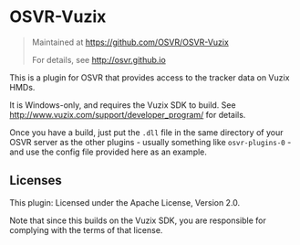 # OSVR-Vuzix 
> Maintained at <https://github.com/OSVR/OSVR-Vuzix>
>
> For details, see <http://osvr.github.io>

This is a plugin for OSVR that provides access to the tracker data on Vuzix HMDs.

It is Windows-only, and requires the Vuzix SDK to build. See <http://www.vuzix.com/support/developer_program/> for details.

Once you have a build, just put the `.dll` file in the same directory of your OSVR server as the other plugins - usually something like `osvr-plugins-0` - and use the config file provided here as an example.


## Licenses
This plugin: Licensed under the Apache License, Version 2.0.

Note that since this builds on the Vuzix SDK, you are responsible for complying with the terms of that license.
